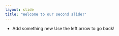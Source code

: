 ```yaml
---
layout: slide
title: "Welcome to our second slide!"
---
```

+ Add something new
Use the left arrow to go back!
